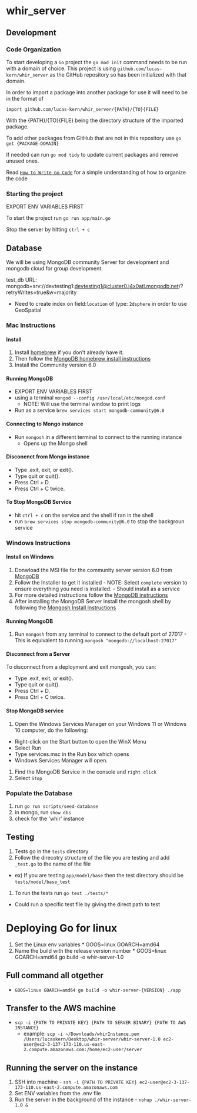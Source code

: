 # whir_server

## Development

### Code Organization
To start developing a `Go` project the `go mod init` command needs to be run with a domain of choice. This project is using `github.com/lucas-kern/whir_server` as the GitHub repository so has been initialized with that domain.

In order to import a package into another package for use it will need to be in the format of

`import github.com/lucas-kern/whir_server/{PATH}/{TO}{FILE}`

With the {PATH}/{TO}{FILE} being the directory structure of the imported package.

To add other packages from GitHub that are not in this repository use `go get {PACKAGE-DOMAIN}`

If needed can run `go mod tidy` to update current packages and remove unused ones.

Read [`How to Write Go Code`](https://go.dev/doc/code) for a simple understanding of how to organize the code

### Starting the project

EXPORT ENV VARIABLES FIRST

To start the project run `go run app/main.go`

Stop the server by hitting `ctrl + c`

## Database

We will be using MongoDB community Server for development and mongodb cloud for group development.

test_db URL: mongodb+srv://devtesting1:devtesting1@cluster0.j4x0atl.mongodb.net/?retryWrites=true&w=majority
  * Need to create index on field:`location` of type: `2dsphere` in order to use GeoSpatial

### Mac Instructions

#### Install

  1. Install [homebrew](https://brew.sh/) if you don't already have it.
  1. Then follow the [MongoDB homebrew install instructions](https://www.mongodb.com/docs/manual/tutorial/install-mongodb-on-os-x/)
  1. Install the Community version 6.0

#### Running MongoDB
  - EXPORT ENV VARIABLES FIRST
  - using a terminal `mongod --config /usr/local/etc/mongod.conf`
    - NOTE: Will use the terminal window to print logs
  - Run as a service `brew services start mongodb-community@6.0`

#### Connecting to Mongo instance
  
  - Run `mongosh` in a different terminal to connect to the running instance 
    - Opens up the Mongo shell

#### Disconenct from Mongo instance
  - Type .exit, exit, or exit().
  - Type quit or quit().
  - Press Ctrl + D.
  - Press Ctrl + C twice.

#### To Stop MongoDB Service
  - hit `ctrl + c` on the service and the shell if ran in the shell
  - run `brew services stop mongodb-community@6.0` to stop the backgroun service

### Windows Instructions

#### Install on Windows

  1. Donwload the MSI file for the community server version 6.0 from [MongoDB](https://www.mongodb.com/try/download/community)
  1. Follow the Installer to get it installed
    - NOTE: Select `complete` version to ensure everything you need is installed. 
    - Should install as a service
  1. For more detailed instructions follow the [MongoDB instructions](https://www.mongodb.com/docs/manual/tutorial/install-mongodb-on-windows/#install-mongodb-community-edition)
  1. After installing the MongoDB Server install the mongosh shell by following the [Mongosh Install Instructions](https://www.mongodb.com/docs/manual/tutorial/install-mongodb-on-windows/#install-mongodb-community-edition)

#### Running MongoDB
  1. Run `mongosh` from any terminal to connect to the default port of 27017
    - This is equivalent to running `mongosh "mongodb://localhost:27017"`

#### Disconnect from a Server

  To disconnect from a deployment and exit mongosh, you can:

  - Type .exit, exit, or exit().
  - Type quit or quit().
  - Press Ctrl + D.
  - Press Ctrl + C twice.

#### Stop MongoDB service

1. Open the Windows Services Manager on your Windows 11 or Windows 10 computer, do the following:
  - Right-click on the Start button to open the WinX Menu
  - Select Run
  - Type services.msc in the Run box which opens
  - Windows Services Manager will open.

1. Find the MongoDB Service in the console and `right click`
1. Select `Stop`

### Populate the Database

1. run `go run scripts/seed-database`
2. in mongo, run `show dbs`
3. check for the 'whir' instance

## Testing

1. Tests go in the `tests` directory
1. Follow the direcotry structure of the file you are testing and add `_test.go` to the name of the file
  * ex) If you are testing `app/model/base` then the test directory should be `tests/model/base_test`
1. To run the tests run `go test ./tests/*`
  * Could run a specific test file by giving the direct path to test

# Deploying Go for linux

  1. Set the Linux env variables
    * GOOS=linux GOARCH=amd64
  2. Name the build with the release version number 
    * GOOS=linux GOARCH=amd64 go build -o whir-server-1.0

## Full command all otgether
  * `GOOS=linux GOARCH=amd64 go build -o whir-server-{VERSION} ./app`

## Transfer to the AWS machine
  * `scp -i {PATH TO PRIVATE KEY} {PATH TO SERVER BINARY} {PATH TO AWS INSTANCE}`
    - example: `scp -i ~/Downloads/whirInstance.pem /Users/lucaskern/Desktop/whir-server/whir-server-1.0 ec2-user@ec2-3-137-173-110.us-east-2.compute.amazonaws.com:/home/ec2-user/server`

## Running the server on the instance

  1. SSH into machine
    - `ssh -i {PATH TO PRIVATE KEY} ec2-user@ec2-3-137-173-110.us-east-2.compute.amazonaws.com`
  1. Set ENV variables from the .env file
  1. Run the server in the background of the instance
    - `nohup ./whir-server-1.0 &`